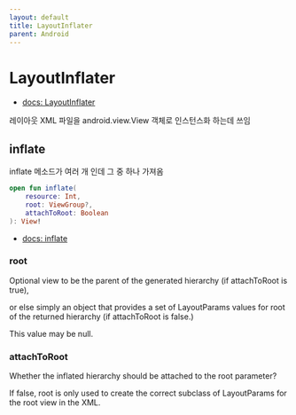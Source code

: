 ```yaml
---
layout: default
title: LayoutInflater
parent: Android
---
```


# LayoutInflater

- [docs: LayoutInflater](https://developer.android.com/reference/kotlin/android/view/LayoutInflater)

레이아웃 XML 파일을 android.view.View 객체로 인스턴스화 하는데 쓰임

## inflate

inflate 메소드가 여러 개 인데 그 중 하나 가져옴

```kotlin
open fun inflate(
    resource: Int, 
    root: ViewGroup?, 
    attachToRoot: Boolean
): View!
```

- [docs: inflate](https://developer.android.com/reference/kotlin/android/view/LayoutInflater#inflate_2)

### root
Optional view to be the parent of the generated hierarchy (if attachToRoot is true),

or else simply an object that provides a set of LayoutParams values for root of the returned hierarchy (if attachToRoot is false.) 

This value may be null.

### attachToRoot
Whether the inflated hierarchy should be attached to the root parameter? 

If false, root is only used to create the correct subclass of LayoutParams for the root view in the XML.
